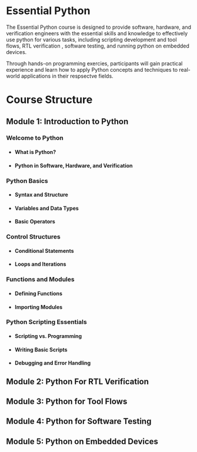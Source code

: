 # Essential Python

The Essential Python course is designed to provide software, hardware, and verification engineers with the essential skills and knowledge to effectively use python for various tasks, including scripting development and tool flows, RTL verification , software testing, and running python on embedded devices.

Through hands-on programming exercies, participants will gain practical experience and learn how to apply Python concepts and techniques to real-world applications in their respsectve fields.

# Course Structure

## Module 1: Introduction to Python
### Welcome to Python
   - #### What is Python?
   - #### Python in Software, Hardware, and Verification

### Python Basics
   - #### Syntax and Structure
   - #### Variables and Data Types
   - #### Basic Operators

### Control Structures
   - #### Conditional Statements
   - #### Loops and Iterations

### Functions and Modules
   - #### Defining Functions
   - #### Importing Modules

### Python Scripting Essentials
   - #### Scripting vs. Programming
   - #### Writing Basic Scripts
   - #### Debugging and Error Handling


## Module 2: Python For RTL Verification

## Module 3: Python for Tool Flows

## Module 4: Python for Software Testing

## Module 5: Python on Embedded Devices
